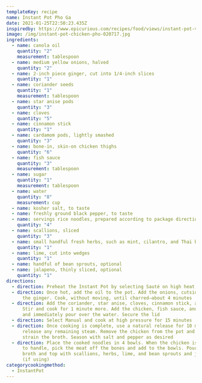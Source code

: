 ```yaml
---
templateKey: recipe
name: Instant Pot Pho Ga
date: 2021-01-25T22:50:23.435Z
inspiredby: https://www.epicurious.com/recipes/food/views/instant-pot-vietnamese-chicken-noodle-soup-pho-ga
image: /img/instant-pot-chicken-pho-020717.jpg
ingredients:
  - name: canola oil
    quantity: "2"
    measurement: tablespoon
  - name: medium yellow onions, halved
    quantity: "2"
  - name: 2-inch piece ginger, cut into 1/4-inch slices
    quantity: "1"
  - name: coriander seeds
    quantity: "1"
    measurement: tablespoon
  - name: star anise pods
    quantity: "3"
  - name: cloves
    quantity: "5"
  - name: cinnamon stick
    quantity: "1"
  - name: cardamom pods, lightly smashed
    quantity: "3"
  - name: bone-in, skin-on chicken thighs
    quantity: "6"
  - name: fish sauce
    quantity: "3"
    measurement: tablespoon
  - name: sugar
    quantity: "1"
    measurement: tablespoon
  - name: water
    quantity: "8"
    measurement: cup
  - name: kosher salt, to taste
  - name: freshly ground black pepper, to taste
  - name: servings rice noodles, prepared according to package directions
    quantity: "4"
  - name: scallions, sliced
    quantity: "3"
  - name: small handful fresh herbs, such as mint, cilantro, and Thai basil, chopped
    quantity: "1"
  - name: lime, cut into wedges
    quantity: "1"
  - name: handful of bean sprouts, optional
  - name: jalapeno, thinly sliced, optional
    quantity: "1"
directions:
  - direction: Preheat the Instant Pot by selecting Sauté on high heat
  - direction: Once hot, add the oil to the pot. Add the onions, cutside down, and
      the ginger. Cook, without moving, until charred—about 4 minutes
  - direction: Add the coriander, star anise, cloves, cinnamon stick, and cardamom.
      Stir and cook for 1 minute more. Add the chicken, fish sauce, and sugar
      and immediately pour over the water. Secure the lid
  - direction: Select Manual and cook at high pressure for 15 minutes
  - direction: Once cooking is complete, use a natural release for 10 minutes and
      release any remaining steam. Remove the chicken from the pot and carefully
      strain the broth. Season with salt and pepper as desired
  - direction: Place the cooked noodles in 4 bowls. When the chicken is cool enough
      to handle, pick the meat off the bones and add to the bowls. Pour over the
      broth and top with scallions, herbs, lime, and bean sprouts and jalapeño
      (if using)
categorycookingmethod:
  - InstantPot
---
```


